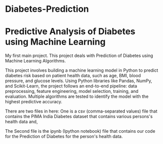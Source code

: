 # Diabetes-Prediction
# Predictive Analysis of Diabetes using Machine Learning
My first main project. This project deals with Prediction of Diabetes using Machine Learning Algorithms.

This project involves building a machine learning model in Python to predict diabetes risk based on patient health data, such as age, BMI, blood pressure, 
and glucose levels. Using Python libraries like Pandas, NumPy, and Scikit-Learn, the project follows an end-to-end pipeline: data preprocessing, feature 
engineering, model selection, training, and evaluation. Multiple algorithms are tested to identify the model with the highest predictive accuracy.

There are two files in here:
One is a csv (comma-separated values) file that contains the PIMA India Diabetes dataset that contains various persons's health data and,

The Second file is the ipynb (Ipython notebook) file that contains our code for the Prediction of Diabetes for the person's health data. 
